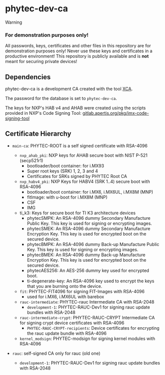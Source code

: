 phytec-dev-ca
=============

> [!WARNING]
> ### For demonstration purposes only!
> All passwords, keys, certificates and other files in this repository are for
> demonstration purposes only! Never use these keys and certificates in a
> productive environment! This repository is publicly available and is **not**
> meant for securing private devices!

Dependencies
------------
phytec-dev-ca is a development CA created with the tool
[XCA](https://hohnstaedt.de/xca).

The password for the database is set to `phytec-dev-ca`.

The keys for NXP's HAB v4 and AHAB were created using the scripts provided in
NXP's Code Signing Tool:
[gitlab.apertis.org/pkg/imx-code-signing-tool](https://gitlab.apertis.org/pkg/imx-code-signing-tool/-/tree/debian/unstable)

Certificate Hierarchy
---------------------

* `main-ca`: PHYTEC-ROOT is a self signed certificate with RSA-4096
  * `nxp_ahab_pki`: NXP keys for AHAB secure boot with NIST P-521 (secp521r1)
    * bootloader/boot container: for i.MX93
    * Super root keys (SRK) 1, 2, 3 and 4
    * Certificates for SRKs signed by PHYTEC Root CA
  * `nxp_habv4_pki`:  NXP Keys for HABV4 (SRK 1..4) secure boot with RSA-4096
    * bootloader/boot container: for i.MX6, i.MX6UL, i.MX8M (MNP)
    * fitImage: with u-boot for i.MX8M (MNP)
    * CSF
    * IMG
  * ti_k3: Keys for secure boot for TI K3 architecture devices
    * phytecSMPK: An RSA-4096 dummy Secondary Manufacture Public Key. This key is used
                  for signing or encrypting images.
    * phytecSMEK: An RSA-4096 dummy Secondary Manufacture Encryption Key. This key is
                  used for encrypted boot on the secured device.
    * phytecBMPK: An RSA-4096 dummy Back-up Manufacture Public Key. This key is used
                  for signing or encrypting images.
    * phytecBMEK: An RSA-4096 dummy Back-up Manufacture Encryption Key. This key is
                  used for encrypted boot on the secured device.
    * phytecAES256: An AES-256 dummy key used for encrypted boot.
    * ti-degenerate-key: An RSA-4096 key used to encrypt the keys that you are burning
                         onto the device.
  * `fit`: PHYTEC-FIT4096 for signing FIT-Images with RSA-4096
    * used for i.MX6, i.MX6UL with barebox
  * `rauc-intermediate`: PHYTEC-rauc Intermediate CA with RSA-2048
    * `development-1`: PHYTEC-RAUC-Dev1 for signing rauc update bundles with RSA-2048
  * `rauc-intermediate-crypt`: PHYTEC-RAUC-CRYPT Intermediate CA for signing crypt device certificates with RSA-4096
    * `PHYTEC-RAUC-CRYPT-recipients`: Device certificates for encrypting the rauc update bundle with RSA-4096
  * `kernel_modsign`: PHYTEC-modsign for signing kernel modules with RSA-4096

* `rauc`: self-signed CA only for rauc (old one)
  * `development-1`: PHYTEC-RAUC-Dev1 for signing rauc update bundles with RSA-2048


